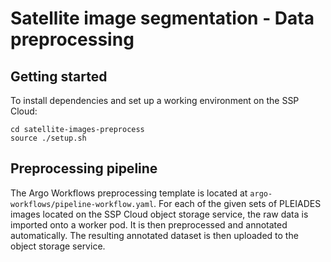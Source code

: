 # Satellite image segmentation - Data preprocessing

## Getting started

To install dependencies and set up a working environment on the SSP Cloud:

```shell
cd satellite-images-preprocess
source ./setup.sh
```

## Preprocessing pipeline

The Argo Workflows preprocessing template is located at `argo-workflows/pipeline-workflow.yaml`. For each of the given sets of PLEIADES images located on the SSP Cloud object storage service, the raw data is imported onto a worker pod. It is then preprocessed and annotated automatically. The resulting annotated dataset is then uploaded to the object storage service.
